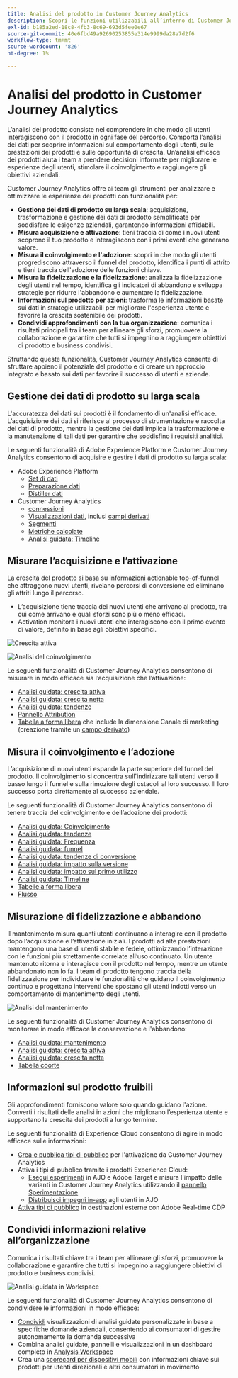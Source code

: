 ```yaml
---
title: Analisi del prodotto in Customer Journey Analytics
description: Scopri le funzioni utilizzabili all’interno di Customer Journey Analytics per eseguire l’analisi dei prodotti in modo efficace.
exl-id: b185a2ed-18c8-4fb3-8c69-693d5fee0e67
source-git-commit: 40e6fbd49a92690253855e314e9999da28a7d2f6
workflow-type: tm+mt
source-wordcount: '826'
ht-degree: 1%

---
```


# Analisi del prodotto in Customer Journey Analytics

L’analisi del prodotto consiste nel comprendere in che modo gli utenti interagiscono con il prodotto in ogni fase del percorso. Comporta l’analisi dei dati per scoprire informazioni sul comportamento degli utenti, sulle prestazioni dei prodotti e sulle opportunità di crescita. Un’analisi efficace dei prodotti aiuta i team a prendere decisioni informate per migliorare le esperienze degli utenti, stimolare il coinvolgimento e raggiungere gli obiettivi aziendali.

Customer Journey Analytics offre ai team gli strumenti per analizzare e ottimizzare le esperienze dei prodotti con funzionalità per:

* **Gestione dei dati di prodotto su larga scala**: acquisizione, trasformazione e gestione dei dati di prodotto semplificate per soddisfare le esigenze aziendali, garantendo informazioni affidabili.
* **Misura acquisizione e attivazione**: tieni traccia di come i nuovi utenti scoprono il tuo prodotto e interagiscono con i primi eventi che generano valore.
* **Misura il coinvolgimento e l&#39;adozione**: scopri in che modo gli utenti progrediscono attraverso il funnel del prodotto, identifica i punti di attrito e tieni traccia dell&#39;adozione delle funzioni chiave.
* **Misura la fidelizzazione e la fidelizzazione**: analizza la fidelizzazione degli utenti nel tempo, identifica gli indicatori di abbandono e sviluppa strategie per ridurre l&#39;abbandono e aumentare la fidelizzazione.
* **Informazioni sul prodotto per azioni**: trasforma le informazioni basate sui dati in strategie utilizzabili per migliorare l&#39;esperienza utente e favorire la crescita sostenibile dei prodotti.
* **Condividi approfondimenti con la tua organizzazione**: comunica i risultati principali tra i team per allineare gli sforzi, promuovere la collaborazione e garantire che tutti si impegnino a raggiungere obiettivi di prodotto e business condivisi.

Sfruttando queste funzionalità, Customer Journey Analytics consente di sfruttare appieno il potenziale del prodotto e di creare un approccio integrato e basato sui dati per favorire il successo di utenti e aziende.

## Gestione dei dati di prodotto su larga scala

L&#39;accuratezza dei dati sui prodotti è il fondamento di un&#39;analisi efficace. L’acquisizione dei dati si riferisce al processo di strumentazione e raccolta dei dati di prodotto, mentre la gestione dei dati implica la trasformazione e la manutenzione di tali dati per garantire che soddisfino i requisiti analitici.

Le seguenti funzionalità di Adobe Experience Platform e Customer Journey Analytics consentono di acquisire e gestire i dati di prodotto su larga scala:

* Adobe Experience Platform
   * [Set di dati&#x200B;](https://experienceleague.adobe.com/en/docs/experience-platform/catalog/datasets/overview)
   * [Preparazione dati&#x200B;](https://experienceleague.adobe.com/it/docs/experience-platform/data-prep/home)
   * [Distiller dati&#x200B;](https://experienceleague.adobe.com/en/docs/experience-platform/query/data-distiller/overview)
* Customer Journey Analytics
   * [connessioni&#x200B;](/help/connections/overview.md)
   * [Visualizzazioni dati](/help/data-views/data-views.md), inclusi [campi derivati&#x200B;](/help/data-views/derived-fields/derived-fields.md)
   * [Segmenti&#x200B;](/help/components/filters/filters-overview.md)
   * [Metriche calcolate](/help/components/calc-metrics/calc-metr-overview.md)
   * [Analisi guidata&#x200B;: Timeline&#x200B;](/help/guided-analysis/types/timeline.md)

## Misurare l’acquisizione e l’attivazione

La crescita del prodotto si basa su informazioni actionable top-of-funnel che attraggono nuovi utenti, rivelano percorsi di conversione ed eliminano gli attriti lungo il percorso.

* L’acquisizione tiene traccia dei nuovi utenti che arrivano al prodotto, tra cui come arrivano e quali sforzi sono più o meno efficaci.
* Activation monitora i nuovi utenti che interagiscono con il primo evento di valore, definito in base agli obiettivi specifici.

![Crescita attiva](/help/guided-analysis/assets/active.png)

![Analisi del coinvolgimento](/help/guided-analysis/assets/feature-matrix.png)

Le seguenti funzionalità di Customer Journey Analytics consentono di misurare in modo efficace sia l’acquisizione che l’attivazione:

* [Analisi guidata&#x200B;: crescita attiva](/help/guided-analysis/types/active-growth.md)
* [Analisi guidata: crescita netta](/help/guided-analysis/types/net-growth.md)
* [Analisi guidata: tendenze](/help/guided-analysis//types/trends.md)
* [Pannello Attribution&#x200B;](/help/analysis-workspace/c-panels/attribution.md)
* [Tabella a forma libera](/help/analysis-workspace/c-panels/freeform-panel.md) che include la dimensione Canale di marketing (creazione tramite un [campo derivato](/help/data-views/derived-fields/derived-fields.md))

## Misura il coinvolgimento e l’adozione

L’acquisizione di nuovi utenti espande la parte superiore del funnel del prodotto. Il coinvolgimento si concentra sull&#39;indirizzare tali utenti verso il basso lungo il funnel e sulla rimozione degli ostacoli al loro successo. Il loro successo porta direttamente al successo aziendale.

Le seguenti funzionalità di Customer Journey Analytics consentono di tenere traccia del coinvolgimento e dell’adozione dei prodotti:

* [Analisi guidata: Coinvolgimento](/help/guided-analysis/types/engagement.md)
* [Analisi guidata: tendenze](/help/guided-analysis/types/trends.md)
* [Analisi guidata: Frequenza](/help/guided-analysis/types/frequency.md)
* [Analisi guidata: funnel](/help/guided-analysis/types/funnel.md)
* [Analisi guidata: tendenze di conversione](/help/guided-analysis/types/conversion-trends.md)
* [Analisi guidata: impatto sulla versione](/help/guided-analysis/types/release-impact.md)
* [Analisi guidata: impatto sul primo utilizzo&#x200B;](/help/guided-analysis/types/first-use-impact.md)
* [Analisi guidata: Timeline](/help/guided-analysis/types/timeline.md)
* [Tabelle a forma libera&#x200B;](/help/analysis-workspace/c-panels/freeform-panel.md)
* [Flusso](/help/analysis-workspace/visualizations/c-flow/flow.md)

## Misurazione di fidelizzazione e abbandono

Il mantenimento misura quanti utenti continuano a interagire con il prodotto dopo l’acquisizione e l’attivazione iniziali. I prodotti ad alte prestazioni mantengono una base di utenti stabile e fedele, ottimizzando l’interazione con le funzioni più strettamente correlate all’uso continuato. Un utente mantenuto ritorna e interagisce con il prodotto nel tempo, mentre un utente abbandonato non lo fa. I team di prodotto tengono traccia della fidelizzazione per individuare le funzionalità che guidano il coinvolgimento continuo e progettano interventi che spostano gli utenti indotti verso un comportamento di mantenimento degli utenti.

![Analisi del mantenimento](/help/guided-analysis/assets/retention.png)

Le seguenti funzionalità di Customer Journey Analytics consentono di monitorare in modo efficace la conservazione e l&#39;abbandono:

* [Analisi guidata: mantenimento](/help/guided-analysis/types/retention.md)&#x200B;
* [Analisi guidata: crescita attiva](/help/guided-analysis/types/active-growth.md)
* [Analisi guidata: crescita netta](/help/guided-analysis/types/net-growth.md)
* [Tabella coorte&#x200B;](/help/analysis-workspace/visualizations/cohort-table/cohort-analysis.md)

## Informazioni sul prodotto fruibili

Gli approfondimenti forniscono valore solo quando guidano l&#39;azione. Converti i risultati delle analisi in azioni che migliorano l’esperienza utente e supportano la crescita dei prodotti a lungo termine.

Le seguenti funzionalità di Experience Cloud consentono di agire in modo efficace sulle informazioni:

* [Crea e pubblica tipi di pubblico](/help/components/audiences/publish.md)&#x200B; per l&#39;attivazione da Customer Journey Analytics
* Attiva i tipi di pubblico tramite i prodotti Experience Cloud:
   * [Esegui esperimenti](https://experienceleague.adobe.com/it/docs/journey-optimizer/using/content-management/content-experiment/get-started-experiment) in AJO e Adobe Target e misura l&#39;impatto delle varianti in Customer Journey Analytics utilizzando il [pannello Sperimentazione](/help/analysis-workspace/c-panels/experimentation.md)
   * [Distribuisci impegni in-app](https://experienceleague.adobe.com/en/docs/journey-optimizer/using/channels/in-app/get-started-in-app) agli utenti in AJO
* [Attiva tipi di pubblico](https://experienceleague.adobe.com/en/docs/experience-platform/destinations/ui/activate/activation-overview) in destinazioni esterne con Adobe Real-time CDP&#x200B;

## Condividi informazioni relative all’organizzazione&#x200B;

Comunica i risultati chiave tra i team per allineare gli sforzi, promuovere la collaborazione e garantire che tutti si impegnino a raggiungere obiettivi di prodotto e business condivisi.

![Analisi guidata in Workspace](assets/guided-analysis-workspace.png)

Le seguenti funzionalità di Customer Journey Analytics consentono di condividere le informazioni in modo efficace:

* [Condividi](/help/analysis-workspace/curate-share/share-projects.md) visualizzazioni di analisi guidate personalizzate in base a specifiche domande aziendali, consentendo ai consumatori di gestire autonomamente la domanda successiva
* Combina analisi guidate, pannelli e visualizzazioni in un dashboard completo in [Analysis Workspace](/help/analysis-workspace/home.md)
* Crea una [scorecard per dispositivi mobili](/help/mobile-app/home.md) con informazioni chiave sui prodotti per utenti direzionali e altri consumatori in movimento
